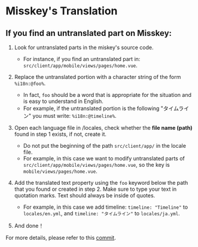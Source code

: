 Misskey's Translation
=====================

If you find an untranslated part on Misskey:
--------------------------------------------

1. Look for untranslated parts in the miskey's source code.
	- For instance, if you find an untranslated part in: `src/client/app/mobile/views/pages/home.vue`.

2. Replace the untranslated portion with a character string of the form `%i18n:@foo%`.
	- In fact, `foo` should be a word that is appropriate for the situation and is easy to understand in English.
	- For example, if the untranslated portion is the following "タイムライン" you must write: `%i18n:@timeline%`.

3. Open each language file in /locales, check whether the <strong>file name (path)</strong> found in step 1 exists, if not, create it.
	- Do not put the beginning of the path `src/client/app/` in the locale file.
	- For example, in this case we want to modify untranslated parts of `src/client/app/mobile/views/pages/home.vue`, so the key is `mobile/views/pages/home.vue`.

4. Add the translated text property using the `foo` keyword below the path that you found or created in step 2. Make sure to type your text in quotation marks. Text should always be inside of quotes.
	-   For example, in this case we add timeline: `timeline: "Timeline"` to `locales/en.yml`, and `timeline: "タイムライン"` to `locales/ja.yml`.

5. And done！

For more details, please refer to this [commit](https://github.com/syuilo/misskey/commit/10f6d5980fa7692ccb45fbc5f843458b69b7607c).
